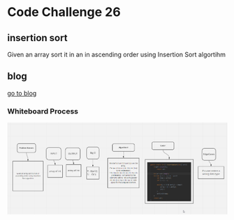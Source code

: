 # Code Challenge 26

## insertion sort
Given an array sort it in an in ascending order using Insertion Sort algortihm

## blog 
[go to blog](blog.md)

### Whiteboard Process
![alt text](CodeChallenge26.png)